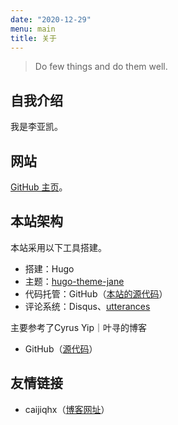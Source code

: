 ```yaml
---
date: "2020-12-29"
menu: main
title: 关于
---
```


> Do few things and do them well.

## 自我介绍

我是李亚凯。

## 网站

[GitHub 主页](https://github.com/YakaiLi)。


## 本站架构

本站采用以下工具搭建。

- 搭建：Hugo
- 主题：[hugo-theme-jane](https://github.com/xianmin/hugo-theme-jane)
- 代码托管：GitHub（[本站的源代码](https://github.com/YakaiLi/yakaili.github.io)）
- 评论系统：Disqus、[utterances](https://github.com/utterance/utterances)


主要参考了Cyrus Yip｜叶寻的博客

- GitHub（[源代码](https://github.com/CyrusYip/cyrusyip-blog)）

## 友情链接

- caijiqhx（[博客网址](https://notes.caijiqhx.top)）